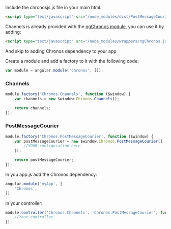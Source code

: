 Include the chronosjs js file in your main html.

```html
<script type="text/javascript" src="/node_modules/dist/PostMessageCourier.js"></script>
```
Channels is already provided with the [ngChronos module](/ngChronos.js), you can use it by adding:
```html
<script type="text/javascript" src="/node_modules/wrappers/ngChronos.js"></script>
```
And skip to adding Chronos dependency to your app

Create a module and add a factory to it with the following code:
```javascript
var module = angular.module('Chronos', []);
```

### Channels
```javascript
module.factory('Chronos.Channels', function ($window) {
    var channels = new $window.Chronos.Channels();

    return channels;
});
```

### PostMessageCourier
```javascript
module.factory('Chronos.PostMessageCourier', function ($window) {
    var postMessageCourier = new $window.Chronos.PostMessageCourier({
        //YOUR configuration here
    });

    return postMessageCourier;
});
```

In you app.js add the Chronos dependency:
```javascript
angular.module('myApp', [
    'Chronos',
])
```

In your controller:

```javascript
module.controller('Chronos.Channels', 'Chronos.PostMessageCourier', function (channels, postMessageCourier) {
    //Your controller
});
```
